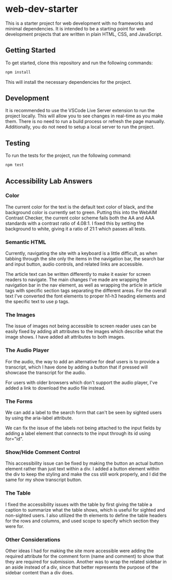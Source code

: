 # web-dev-starter

This is a starter project for web development with no frameworks and minimal
dependencies. It is intended to be a starting point for web development projects
that are written in plain HTML, CSS, and JavaScript.

## Getting Started

To get started, clone this repository and run the following commands:

```bash
npm install
```

This will install the necessary dependencies for the project.

## Development

It is recommended to use the VSCode Live Server extension to run the project
locally. This will allow you to see changes in real-time as you make them. There
is no need to run a build process or refresh the page manually. Additionally,
you do not need to setup a local server to run the project.

## Testing

To run the tests for the project, run the following command:

```bash
npm test
```

## Accessibility Lab Answers

### Color

The current color for the text is the default text color of black, and the background color is currently set to green. Putting this into the WebAIM Contrast Checker, the current color scheme fails both the AA and AAA standards with a contrast ratio of 4.08:1. I fixed this by setting the background to white, giving it a ratio of 21:1 which passes all tests.

### Semantic HTML

Currently, navigating the site with a keyboard is a little difficult, as when tabbing through the site only the items in the navigation bar, the search bar and input button, audio controls, and related links are accessible.

The article text can be written differently to make it easier for screen readers to navigate. The main changes I've made are wrapping the navigation bar in the nav element, as well as wrapping the article in article tags with specific section tags separating the different areas. For the overall text I've converted the font elements to proper h1-h3 heading elements and the specific text to use p tags.

### The Images

The issue of images not being accessible to screen reader uses can be easily fixed by adding alt attributes to the images which describe what the image shows. I have added alt attributes to both images.

### The Audio Player

For the audio, the way to add an alternative for deaf users is to provide a transcript, which I have done by adding a button that if pressed will showcase the transcript for the audio.

For users with older browsers which don't support the audio player, I've added a link to download the audio file instead.

### The Forms

We can add a label to the search form that can't be seen by sighted users by using the aria-label attribute.

We can fix the issue of the labels not being attached to the input fields by adding a label element that connects to the input through its id using for="id".

### Show/Hide Comment Control

This accessibility issue can be fixed by making the button an actual button element rather than just text within a div. I added a button element within the div to keep the styling and make the css still work properly, and I did the same for my show transcript button.

### The Table

I fixed the accessibility issues with the table by first giving the table a caption to summarize what the table shows, which is useful for sighted and non-sighted users. I also utilized the th elements to define the table headers for the rows and columns, and used scope to specify which section they were for.

### Other Considerations

Other ideas I had for making the site more accessible were adding the required attribute for the comment form (name and comment) to show that they are required for submission. Another was to wrap the related sidebar in an aside instead of a div, since that better represents the purpose of the sidebar content than a div does.

